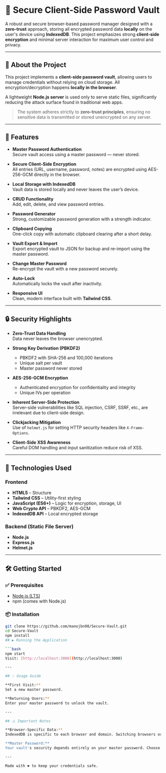 # 🔐 Secure Client-Side Password Vault

A robust and secure browser-based password manager designed with a **zero-trust** approach, storing all encrypted password data **locally** on the user's device using **IndexedDB**. This project emphasizes strong **client-side encryption** and minimal server interaction for maximum user control and privacy.

---

## 🧠 About the Project

This project implements a **client-side password vault**, allowing users to manage credentials without relying on cloud storage. All encryption/decryption happens **locally in the browser**.

A lightweight **Node.js server** is used only to serve static files, significantly reducing the attack surface found in traditional web apps.

> The system adheres strictly to **zero-trust principles**, ensuring no sensitive data is transmitted or stored unencrypted on any server.

---

## 🚀 Features

- **Master Password Authentication**  
  Secure vault access using a master password — never stored.

- **Secure Client-Side Encryption**  
  All entries (URL, username, password, notes) are encrypted using AES-256-GCM directly in the browser.

- **Local Storage with IndexedDB**  
  Vault data is stored locally and never leaves the user’s device.

- **CRUD Functionality**  
  Add, edit, delete, and view password entries.

- **Password Generator**  
  Strong, customizable password generation with a strength indicator.

- **Clipboard Copying**  
  One-click copy with automatic clipboard clearing after a short delay.

- **Vault Export & Import**  
  Export encrypted vault to JSON for backup and re-import using the master password.

- **Change Master Password**  
  Re-encrypt the vault with a new password securely.

- **Auto-Lock**  
  Automatically locks the vault after inactivity.

- **Responsive UI**  
  Clean, modern interface built with **Tailwind CSS**.

---

## 🔒 Security Highlights

- **Zero-Trust Data Handling**  
  Data never leaves the browser unencrypted.

- **Strong Key Derivation (PBKDF2)**  
  - PBKDF2 with SHA-256 and 100,000 iterations  
  - Unique salt per vault  
  - Master password never stored

- **AES-256-GCM Encryption**  
  - Authenticated encryption for confidentiality and integrity  
  - Unique IVs per operation

- **Inherent Server-Side Protection**  
  Server-side vulnerabilities like SQL injection, CSRF, SSRF, etc., are irrelevant due to client-side design.

- **Clickjacking Mitigation**  
  Use of `helmet.js` for setting HTTP security headers like `X-Frame-Options`.

- **Client-Side XSS Awareness**  
  Careful DOM handling and input sanitization reduce risk of XSS.

---

## 🧰 Technologies Used

### Frontend

- **HTML5** – Structure
- **Tailwind CSS** – Utility-first styling
- **JavaScript (ES6+)** – Logic for encryption, storage, UI
- **Web Crypto API** – PBKDF2, AES-GCM
- **IndexedDB API** – Local encrypted storage

### Backend (Static File Server)

- **Node.js**
- **Express.js**
- **Helmet.js**

---

## 🛠️ Getting Started

### ✅ Prerequisites

- [Node.js (LTS)](https://nodejs.org/)
- npm (comes with Node.js)

### 📦 Installation

```bash
git clone https://github.com/manojbn08/Secure-Vault.git
cd Secure-Vault
npm install
## ▶️ Running the Application

```bash
npm start
Visit: [http://localhost:3000](http://localhost:3000)

---

## 💡 Usage Guide

**First Visit:**  
Set a new master password.

**Returning Users:**  
Enter your master password to unlock the vault.

---

## ⚠️ Important Notes

**Browser-Specific Data:**  
IndexedDB is specific to each browser and domain. Switching browsers or clearing site data resets the vault unless you've exported it.

**Master Password:**  
Your vault's security depends entirely on your master password. Choose something **strong and unique**, and **do not forget it** — it **cannot** be recovered.

---

Made with ❤️ to keep your credentials safe.
